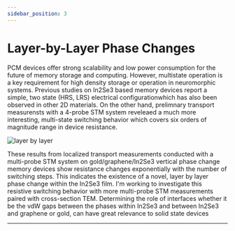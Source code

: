 ```yaml
---
sidebar_position: 3
---
```


# Layer-by-Layer Phase Changes

PCM devices offer strong scalability and low power consumption for the future of memory storage and computing. However, multistate operation is a key requirement for high density storage or operation in neuromorphic systems. Previous studies on In2Se3 based memory devices report a simple, two state (HRS, LRS) electrical configurationwhich has also been observed in other 2D materials. On the other hand, prelimnary transport measurensts with a 4-probe STM system reveleaed a much more interesting, multi-state switching behavior which covers six orders of magnitude range in device resistance.

![layer  by layer ](@site/static/img/research/layer.png)



These results from localized transport measurements conducted with a multi-probe STM system on  gold/graphene/In2Se3 vertical phase change memory devices show resistance changes exponentially with the number of switching steps. This indicates the existence of a novel, layer by layer phase change within the In2Se3 film. I'm working to investigate this resistive switching behavior with more multi-probe STM measurements paired with cross-section TEM. Determining the role of interfaces whether it be the vdW gaps between the phases within In2Se3 and between In2Se3 and graphene or gold, can have great relevance to solid state devices

---
